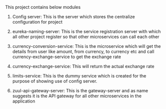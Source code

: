This project contains below modules

1. 	Config server:
	This is the server which stores the centralize configuration for project
	
2. 	eureka-naming-server:
	This is the service registration server with which all other project register so that other microservices can call each other 

3. 	currency-conversion-service:
	This is the microservice which will get the details from user like amount, from currency, to currency etc and call currency-exchange-service to get the exchange rate
	
4. 	currency-exchange-service:
	This will return the actual exchange rate 
	
5. 	limits-service:
	This is the dummy service which is created for the purpose of showing use of config server. 
	
6. 	zuul-api-gateway-server:
	This is the gateway-server and as name suggests it is the API gateway for all other microservices in the application
	



